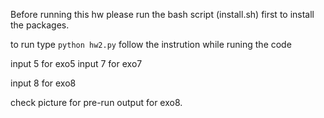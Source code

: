 Before running this hw please run the bash script (install.sh) first to install the packages.

to run type `python hw2.py`
follow the instrution while runing the code

input 5 for exo5
input 7 for exo7

input 8 for exo8


check picture for pre-run output for exo8. 